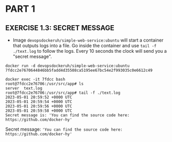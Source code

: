 # PART 1
## EXERCISE 1.3: SECRET MESSAGE
- Image `devopsdockeruh/simple-web-service:ubuntu` will start a container that outputs logs into a file. Go inside the container and use `tail -f ./text.log` to follow the logs. Every 10 seconds the clock will send you a "secret message".
```console
docker run -d devopsdockeruh/simple-web-service:ubuntu
7fdcc2e7670644846bb5fadd4d35508ca5195ee67bc54e2f993035c0e6612c49

docker exec -it 7fdcc bash
root@7fdcc2e76706:/usr/src/app# ls
server  text.log
root@7fdcc2e76706:/usr/src/app# tail -f ./text.log
2023-05-01 20:59:52 +0000 UTC
2023-05-01 20:59:54 +0000 UTC
2023-05-01 20:59:56 +0000 UTC
2023-05-01 20:59:58 +0000 UTC
Secret message is: 'You can find the source code here: https://github.com/docker-hy'
```
Secret message: `'You can find the source code here: https://github.com/docker-hy'`
